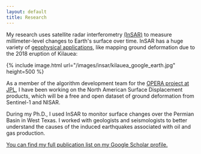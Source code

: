```yaml
---
layout: default
title: Research
---
```



My research uses satellite radar interferometry [(InSAR)](https://www.usgs.gov/centers/ca-water-ls/science/interferometric-synthetic-aperture-radar-insar?qt-science_center_objects=0#qt-science_center_objects) to measure millimeter-level changes to Earth's surface over time.
InSAR has a huge variety of [geophysical applications](https://en.wikipedia.org/wiki/Interferometric_synthetic-aperture_radar#Applications), like mapping ground deformation due to the 2018 eruption of Kilauea:

{% include image.html url="/images/insar/kilauea_google_earth.jpg" height=500 %}

As a member of the algorithm development team for the [OPERA project at JPL](https://www.jpl.nasa.gov/go/opera), I have been working on the North American Surface Displacement products, which will be a free and open dataset of ground deformation from Sentinel-1 and NISAR.

During my Ph.D., I used InSAR to monitor surface changes over the Permian Basin in West Texas. I worked with geologists and seismologists to better understand the causes of the induced earthquakes associated with oil and gas production.


[You can find my full publication list on my Google Scholar profile.](https://scholar.google.com/citations?user=TC7VtDsAAAAJ&hl=en)

<!-- Below is an interactive map to play around with the cumulative vertical deformation between November 2014 and January 2019 from our paper:

>Staniewicz et al., "InSAR reveals complex surface deformation patterns over an 80,000 square kilometer oil-producing region in the Permian Basin", Geophysical Research Letters (2020): 2020GL090151 

The red areas show uplift (up to ~7cm), blue areas show subsidence (down to ~13 cm), and dark red dots are the locations of the [TexNet](https://www.beg.utexas.edu/texnet/catalog) detected earthquakes in 2018.
You can also download all the deformation data products shown in the paper [at the Texas data repository](https://doi.org/10.18738/T8/AVDBOJ)


<iframe src='/extras/insar-mapbox.html'
        width='100%' height='400px'>
</iframe>
 -->
